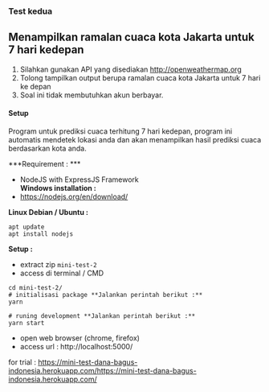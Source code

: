 ### Test kedua
## Menampilkan ramalan cuaca kota Jakarta untuk 7 hari kedepan

1. Silahkan gunakan API yang disediakan http://openweathermap.org
2. Tolong tampilkan output berupa ramalan cuaca kota Jakarta untuk 7 hari ke depan
3. Soal ini tidak membutuhkan akun berbayar.

#### Setup  
Program untuk prediksi cuaca  terhitung 7 hari kedepan, program  ini automatis mendetek lokasi anda dan akan menampilkan hasil prediksi cuaca  berdasarkan kota anda.  

***Requirement : ***
- NodeJS with ExpressJS Framework  
**Windows installation :**  
- https://nodejs.org/en/download/  

**Linux Debian / Ubuntu :**  
```
apt update  
apt install nodejs
```  
**Setup :**
- extract zip ```mini-test-2``` 
- access di terminal / CMD  
```
cd mini-test-2/
# initialisasi package **Jalankan perintah berikut :**
yarn  

# runing development **Jalankan perintah berikut :**
yarn start
```  

- open web browser (chrome, firefox)  
- access url :  http://localhost:5000/  


for  trial  :  https://mini-test-dana-bagus-indonesia.herokuapp.com/https://mini-test-dana-bagus-indonesia.herokuapp.com/